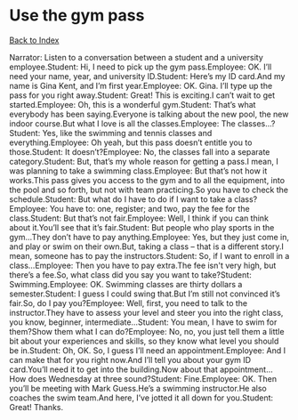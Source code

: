 # Use the gym pass
[Back to Index](https://github.com/windows10010/tpoExtractor/blob/master/README.md)

Narrator: Listen to a conversation between a student and a university employee.Student: Hi, I need to pick up the gym pass.Employee: OK. I’ll need your name, year, and university ID.Student: Here’s my ID card.And my name is Gina Kent, and I’m first year.Employee: OK. Gina. I’ll type up the pass for you right away.Student: Great! This is exciting.I can’t wait to get started.Employee: Oh, this is a wonderful gym.Student: That’s what everybody has been saying.Everyone is talking about the new pool, the new indoor course.But what I love is all the classes.Employee: The classes…?Student: Yes, like the swimming and tennis classes and everything.Employee: Oh yeah, but this pass doesn’t entitle you to those.Student: It doesn’t?Employee: No, the classes fall into a separate category.Student: But, that’s my whole reason for getting a pass.I mean, I was planning to take a swimming class.Employee: But that’s not how it works.This pass gives you access to the gym and to all the equipment, into the pool and so forth, but not with team practicing.So you have to check the schedule.Student: But what do I have to do if I want to take a class?Employee: You have to: one, register; and two, pay the fee for the class.Student: But that’s not fair.Employee: Well, I think if you can think about it.You’ll see that it’s fair.Student: But people who play sports in the gym…They don’t have to pay anything.Employee: Yes, but they just come in, and play or swim on their own.But, taking a class – that is a different story.I mean, someone has to pay the instructors.Student: So, if I want to enroll in a class…Employee: Then you have to pay extra.The fee isn't very high, but there’s a fee.So, what class did you say you want to take?Student: Swimming.Employee: OK. Swimming classes are thirty dollars a semester.Student: I guess I could swing that.But I’m still not convinced it’s fair.So, do I pay you?Employee: Well, first, you need to talk to the instructor.They have to assess your level and steer you into the right class, you know, beginner, intermediate…Student: You mean, I have to swim for them?Show them what I can do?Employee: No, no, you just tell them a little bit about your experiences and skills, so they know what level you should be in.Student: Oh, OK. So, I guess I’ll need an appointment.Employee: And I can make that for you right now.And I’ll tell you about your gym ID card.You’ll need it to get into the building.Now about that appointment… How does Wednesday at three sound?Student: Fine.Employee: OK. Then you’ll be meeting with Mark Guess.He’s a swimming instructor.He also coaches the swim team.And here, I’ve jotted it all down for you.Student: Great! Thanks. 